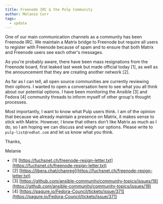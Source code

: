 ```yaml
---
title: Freenode IRC & the Pulp Community
author: Melanie Corr
tags:
  - update
---
```


One of our main communication channels as a community has been Freenode IRC.
We maintain a Matrix bridge to Freenode but require all users to register with Freenode because of spam and to ensure that both Matrix and Freenode users see each other's messages.

As you're probably aware, there have been mass resignations from the Freenode board, first leaked last week but made official today [1], as well as the announcement that they are creating another network [2].

As far as I can tell, all open source communities are currently reviewing their options. I wanted to open a conversation here to see what you all think about our potential options. I have been monitoring the Ansible [3] and Fedora [4] community threads to inform myself of other group's thought processes.

Most importantly, I want to know what Pulp users think.
I am of the opinion that because we already maintain a presence on Matrix, it makes sense to stick with Matrix. However, I know that others don't like Matrix as much as I do, so I am hoping we can discuss and weigh our options. Please write to `pulp-list@redhat.com` and let us know what you think.

Thanks,

Melanie

* [1] [https://fuchsnet.ch/freenode-resign-letter.txt](https://fuchsnet.ch/freenode-resign-letter.txt)
* [2] [https://libera.chat/chanreg](https://fuchsnet.ch/freenode-resign-letter.txt)
* [3] [https://github.com/ansible-community/community-topics/issues/19](https://github.com/ansible-community/community-topics/issues/19)
* [4] [https://pagure.io/Fedora-Council/tickets/issue/371](https://pagure.io/Fedora-Council/tickets/issue/371)

